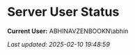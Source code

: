 ﻿# Server User Status

**Current User:** ABHINAVZENBOOKN\abhin

_Last updated: 2025-02-10 19:48:59_
